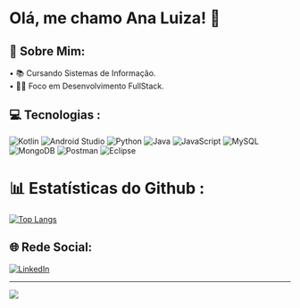 # Olá, me chamo Ana Luiza! 👋

## 💫 Sobre Mim:
• 📚 Cursando Sistemas de Informação.<br>
• 👩‍💻 Foco em Desenvolvimento FullStack. <br>

## 💻 Tecnologias :
![Kotlin](https://img.shields.io/badge/kotlin-%237F52FF.svg?style=for-the-badge&logo=kotlin&logoColor=white) ![Android Studio](https://img.shields.io/badge/Android%20Studio-3DDC84.svg?style=for-the-badge&logo=android-studio&logoColor=white)  ![Python](https://img.shields.io/badge/Python-14354C?style=for-the-badge&logo=python&logoColor=white)
 ![Java](https://img.shields.io/badge/java-%23ED8B00.svg?style=for-the-badge&logo=java&logoColor=white) ![JavaScript](https://img.shields.io/badge/javascript-%23323330.svg?style=for-the-badge&logo=javascript&logoColor=%23F7DF1E)
![MySQL](https://img.shields.io/badge/mysql-%2300f.svg?style=for-the-badge&logo=mysql&logoColor=white) ![MongoDB](https://img.shields.io/badge/MongoDB-%234ea94b.svg?style=for-the-badge&logo=mongodb&logoColor=white) ![Postman](https://img.shields.io/badge/Postman-FF6C37?style=for-the-badge&logo=postman&logoColor=white) ![Eclipse](https://img.shields.io/badge/Eclipse-FE7A16.svg?style=for-the-badge&logo=Eclipse&logoColor=white)

# 📊 Estatísticas do Github :
[![Top Langs](https://github-readme-stats.vercel.app/api/top-langs/?username=naluhfvc&langs_count=8&layout=donut)](https://github.com/anuraghazra/github-readme-stats)

## 🌐 Rede Social:
[![LinkedIn](https://img.shields.io/badge/LinkedIn-%230077B5.svg?logo=linkedin&logoColor=white)](https://linkedin.com/in/luizafavacho-dev) 

---
[![](https://visitcount.itsvg.in/api?id=naluhfvc&icon=1&color=1)](https://visitcount.itsvg.in)

